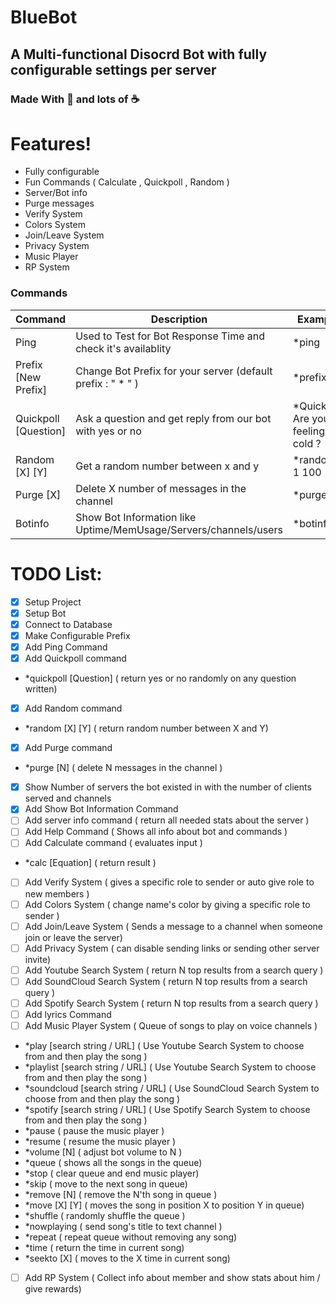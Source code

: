 # BlueBot
## A Multi-functional Disocrd Bot with fully configurable settings per server 
### Made With 💖 and lots of ☕ 

# Features!
- Fully configurable  
- Fun Commands ( Calculate , Quickpoll , Random )
- Server/Bot info
- Purge messages
- Verify System
- Colors System
- Join/Leave System
- Privacy System
- Music Player
- RP System

### Commands
| Command | Description | Example |
| ------ | ------ | ------ |
|Ping| Used to Test for Bot Response Time and check it's availablity | *ping |
|Prefix [New Prefix]| Change Bot Prefix for your server (default prefix : " * " ) | *prefix ! |
|Quickpoll [Question]| Ask a question and get reply from our bot with yes or no| *Quickpoll Are you feeling cold ? |
|Random [X] [Y] | Get a random number between x and y | *random 1 100 |
|Purge [X] | Delete X number of messages in the channel | *purge 20 |
|Botinfo | Show Bot Information like Uptime/MemUsage/Servers/channels/users | *botinfo |


# TODO List:
- [x] Setup Project
- [x] Setup Bot
- [x] Connect to Database
- [x] Make Configurable Prefix
- [X] Add Ping Command
- [x] Add Quickpoll command 
- *quickpoll [Question] ( return yes or no randomly on any question written)
- [x] Add Random command 
- *random [X] [Y] ( return random number between X and Y)
- [X] Add Purge command 
- *purge [N] ( delete N messages in the channel )
- [X] Show Number of servers the bot existed in with the number of clients served and channels
- [X] Add Show Bot Information Command
- [ ] Add server info command ( return all needed stats about the server )
- [ ] Add Help Command ( Shows all info about bot and commands )
- [ ] Add Calculate command ( evaluates input )
- *calc [Equation] ( return result )
- [ ] Add Verify System ( gives a specific role to sender or auto give role to new members )
- [ ] Add Colors System ( change name's color by giving a specific role to sender )
- [ ] Add Join/Leave System ( Sends a message to a channel when someone join or leave the server)
- [ ] Add Privacy System ( can disable sending links or sending other server invite)
- [ ] Add Youtube Search System ( return N top results from a search query )
- [ ] Add SoundCloud Search System ( return N top results from a search query )
- [ ] Add Spotify Search System ( return N top results from a search query )
- [ ] Add lyrics Command
- [ ] Add Music Player System ( Queue of songs to play on voice channels )
- *play [search string / URL] ( Use Youtube Search System to choose from and then play the song )
- *playlist [search string / URL] ( Use Youtube Search System to choose from and then play the song )
- *soundcloud [search string / URL] ( Use SoundCloud Search System to choose from and then play the song )
- *spotify [search string / URL] ( Use Spotify Search System to choose from and then play the song )
- *pause ( pause the music player )
- *resume ( resume the music player )
- *volume [N] ( adjust bot volume to N )
- *queue ( shows all the songs in the queue) 
- *stop ( clear queue and end music player)
- *skip ( move to the next song in queue)
- *remove [N] ( remove the N'th song in queue )
- *move [X] [Y] ( moves the song in position X to position Y in queue)
- *shuffle ( randomly shuffle the queue )
- *nowplaying ( send song's title to text channel )
- *repeat ( repeat queue without removing any song)
- *time ( return the time in current song)
- *seekto [X] ( moves to the X time in current song)
- [ ] Add RP System ( Collect info about member and show stats about him / give rewards)
